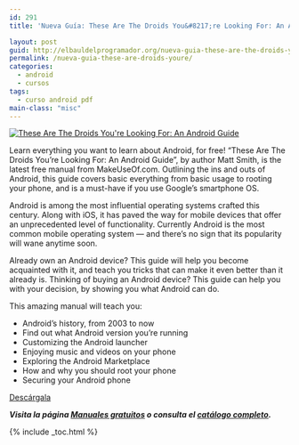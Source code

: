 ```yaml
---
id: 291
title: 'Nueva Guía: These Are The Droids You&#8217;re Looking For: An Android Guide'

layout: post
guid: http://elbauldelprogramador.org/nueva-guia-these-are-the-droids-youre-looking-for-an-android-guide/
permalink: /nueva-guia-these-are-droids-youre/
categories:
  - android
  - cursos
tags:
  - curso android pdf
main-class: "misc"
---
```

[<img class="alignleft" title="These Are The Droids You're Looking For: An Android Guide" alt="These Are The Droids You're Looking For: An Android Guide" src="https://lh4.googleusercontent.com/-Pn_3Sygxwqw/TsmHUU3hk3I/AAAAAAAAB1I/NzS8wVIBLtw/s291/android-guide-big-240x291.jpg"  />][1]

Learn everything you want to learn about Android, for free! “These Are The Droids You’re Looking For: An Android Guide”, by author Matt Smith, is the latest free manual from MakeUseOf.com. Outlining the ins and outs of Android, this guide covers basic everything from basic usage to rooting your phone, and is a must-have if you use Google’s smartphone OS.

Android is among the most influential operating systems crafted this century. Along with iOS, it has paved the way for mobile devices that offer an unprecedented level of functionality. Currently Android is the most common mobile operating system — and there’s no sign that its popularity will wane anytime soon.

Already own an Android device? This guide will help you become acquainted with it, and teach you tricks that can make it even better than it already is. Thinking of buying an Android device? This guide can help you with your decision, by showing you what Android can do.

This amazing manual will teach you:

  * Android’s history, from 2003 to now
  * Find out what Android version you’re running
  * Customizing the Android launcher
  * Enjoying music and videos on your phone
  * Exploring the Android Marketplace
  * How and why you should root your phone
  * Securing your Android phone

<div class="button-post">
  <a href="http://elbauldelprogramador.tradepub.com/c/pubRD.mpl?sr=oc&_t=oc:&pc=w_make44" target="_blank" class="wi-button style-3">Descárgala<i class="icon-download icon-2x"></i></a>
</div>

***Visita la página [Manuales gratuitos][2] o consulta el [catálogo completo][3].***



 [1]: http://elbauldelprogramador.tradepub.com/c/pubRD.mpl?sr=oc&_t=oc:&pc=w_make44/prgm.cgi
 [2]: /manuales-gratuitos/
 [3]: http://elbauldelprogramador.tradepub.com/category/information-technology/1207/ "Catálogo completo de Guías gratuítas "

{% include _toc.html %}
